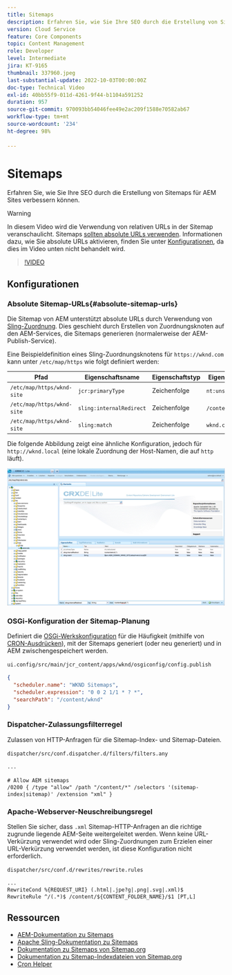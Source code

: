 ```yaml
---
title: Sitemaps
description: Erfahren Sie, wie Sie Ihre SEO durch die Erstellung von Sitemaps für AEM Sites verbessern können.
version: Cloud Service
feature: Core Components
topic: Content Management
role: Developer
level: Intermediate
jira: KT-9165
thumbnail: 337960.jpeg
last-substantial-update: 2022-10-03T00:00:00Z
doc-type: Technical Video
exl-id: 40bb55f9-011d-4261-9f44-b1104a591252
duration: 957
source-git-commit: 970093bb54046fee49e2ac209f1588e70582ab67
workflow-type: tm+mt
source-wordcount: '234'
ht-degree: 98%

---
```


# Sitemaps

Erfahren Sie, wie Sie Ihre SEO durch die Erstellung von Sitemaps für AEM Sites verbessern können.

>[!WARNING]
>
>In diesem Video wird die Verwendung von relativen URLs in der Sitemap veranschaulicht. Sitemaps [sollten absolute URLs verwenden](https://sitemaps.org/protocol.html). Informationen dazu, wie Sie absolute URLs aktivieren, finden Sie unter [Konfigurationen](#absolute-sitemap-urls), da dies im Video unten nicht behandelt wird.

>[!VIDEO](https://video.tv.adobe.com/v/337960?quality=12&learn=on)

## Konfigurationen

### Absolute Sitemap-URLs{#absolute-sitemap-urls}

Die Sitemap von AEM unterstützt absolute URLs durch Verwendung von [Sling-Zuordnung](https://sling.apache.org/documentation/the-sling-engine/mappings-for-resource-resolution.html). Dies geschieht durch Erstellen von Zuordnungsknoten auf den AEM-Services, die Sitemaps generieren (normalerweise der AEM-Publish-Service).

Eine Beispieldefinition eines Sling-Zuordnungsknotens für `https://wknd.com` kann unter `/etc/map/https` wie folgt definiert werden:

| Pfad | Eigenschaftsname | Eigenschaftstyp | Eigenschaftswert |
|------|----------|---------------|-------|
| `/etc/map/https/wknd-site` | `jcr:primaryType` | Zeichenfolge | `nt:unstructured` |
| `/etc/map/https/wknd-site` | `sling:internalRedirect` | Zeichenfolge | `/content/wknd/(.*)` |
| `/etc/map/https/wknd-site` | `sling:match` | Zeichenfolge | `wknd.com/$1` |

Die folgende Abbildung zeigt eine ähnliche Konfiguration, jedoch für `http://wknd.local` (eine lokale Zuordnung der Host-Namen, die auf `http` läuft).

![Konfiguration absoluter Sitemap-URLs](../assets/sitemaps/sitemaps-absolute-urls.jpg)


### OSGi-Konfiguration der Sitemap-Planung

Definiert die [OSGi-Werkskonfiguration](http://localhost:4502/system/console/configMgr/org.apache.sling.sitemap.impl.SitemapScheduler) für die Häufigkeit (mithilfe von [CRON-Ausdrücken](https://cron.help/)), mit der Sitemaps generiert (oder neu generiert) und in AEM zwischengespeichert werden.

`ui.config/src/main/jcr_content/apps/wknd/osgiconfig/config.publish`

```json
{
  "scheduler.name": "WKND Sitemaps",
  "scheduler.expression": "0 0 2 1/1 * ? *",
  "searchPath": "/content/wknd"
}
```

### Dispatcher-Zulassungsfilterregel

Zulassen von HTTP-Anfragen für die Sitemap-Index- und Sitemap-Dateien.

`dispatcher/src/conf.dispatcher.d/filters/filters.any`

```
...

# Allow AEM sitemaps
/0200 { /type "allow" /path "/content/*" /selectors '(sitemap-index|sitemap)' /extension "xml" }
```

### Apache-Webserver-Neuschreibungsregel

Stellen Sie sicher, dass `.xml` Sitemap-HTTP-Anfragen an die richtige zugrunde liegende AEM-Seite weitergeleitet werden. Wenn keine URL-Verkürzung verwendet wird oder Sling-Zuordnungen zum Erzielen einer URL-Verkürzung verwendet werden, ist diese Konfiguration nicht erforderlich.

`dispatcher/src/conf.d/rewrites/rewrite.rules`

```
...
RewriteCond %{REQUEST_URI} (.html|.jpe?g|.png|.svg|.xml)$
RewriteRule ^/(.*)$ /content/${CONTENT_FOLDER_NAME}/$1 [PT,L]
```

## Ressourcen

+ [AEM-Dokumentation zu Sitemaps](https://experienceleague.adobe.com/docs/experience-manager-cloud-service/content/overview/seo-and-url-management.html?lang=de)
+ [Apache Sling-Dokumentation zu Sitemaps](https://github.com/apache/sling-org-apache-sling-sitemap#readme)
+ [Dokumentation zu Sitemaps von Sitemap.org](https://www.sitemaps.org/protocol.html)
+ [Dokumentation zu Sitemap-Indexdateien von Sitemap.org](https://www.sitemaps.org/protocol.html#index)
+ [Cron Helper](https://cron.help/)